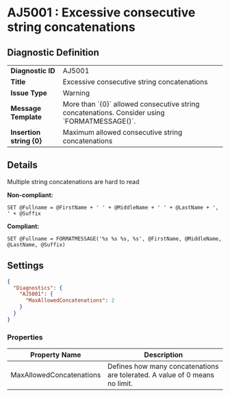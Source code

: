 # AJ5001 : Excessive consecutive string concatenations

## Diagnostic Definition

<table>
  <tr>
    <td class="header"><b>Diagnostic ID</b></td>
    <td>AJ5001</td>
  </tr>
  <tr>
    <td class="header"><b>Title</b></td>
    <td>Excessive consecutive string concatenations</td>
  </tr>
  <tr>
    <td class="header"><b>Issue Type</b></td>
    <td>Warning</td>
  </tr>
  <tr>
    <td class="header"><b>Message Template</b></td>
    <td>More than `{0}` allowed consecutive string concatenations. Consider using `FORMATMESSAGE()`.</td>
  </tr>
    <tr>
    <td class="header"><b>Insertion string {0}</b></td>
    <td>Maximum allowed consecutive string concatenations</td>
  </tr>

</table>

## Details

Multiple string concatenations are hard to read

**Non-compliant:**

```tsql
SET @Fullname = @FirstName + ' ' + @MiddleName + ' ' + @LastName + ', ' + @Suffix
```

**Compliant:**

```tsql
SET @Fullname = FORMATMESSAGE('%s %s %s, %s', @FirstName, @MiddleName, @LastName, @Suffix)
```


## Settings

```json
{
  "Diagnostics": {
    "AJ5001": {
      "MaxAllowedConcatenations": 2
    }
  }
}
```


### Properties

| Property Name            | Description                                                                 |
|--------------------------|-----------------------------------------------------------------------------|
| MaxAllowedConcatenations | Defines how many concatenations are tolerated. A value of 0 means no limit. |





